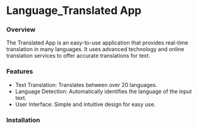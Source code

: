 <h1>Language_Translated App</h1>
<h3>Overview</h3>
<p>The Translated App is an easy-to-use application that provides real-time translation in many languages. It uses advanced technology and online translation services to offer accurate translations for text.</p>
<h3>Features</h3>
<ul>
  <li>Text Translation: Translates between over 20 languages.</li>
  <li>Language Detection: Automatically identifies the language of the input text.</li>
  <li>User Interface: Simple and intuitive design for easy use.</li>
</ul>
<h3>Installation</h3>
